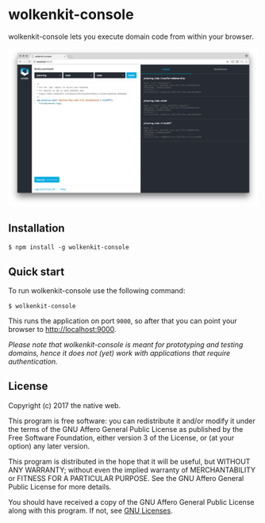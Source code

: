 # wolkenkit-console

wolkenkit-console lets you execute domain code from within your browser.

![wolkenkit-console](https://github.com/thenativeweb/wolkenkit-console/raw/master/images/screenshot.png "wolkenkit-console")

## Installation

```shell
$ npm install -g wolkenkit-console
```

## Quick start

To run wolkenkit-console use the following command:

```shell
$ wolkenkit-console
```

This runs the application on port `9000`, so after that you can point your browser to [http://localhost:9000](http://localhost:9000).

*Please note that wolkenkit-console is meant for prototyping and testing domains, hence it does not (yet) work with applications that require authentication.*

## License

Copyright (c) 2017 the native web.

This program is free software: you can redistribute it and/or modify it under the terms of the GNU Affero General Public License as published by the Free Software Foundation, either version 3 of the License, or (at your option) any later version.

This program is distributed in the hope that it will be useful, but WITHOUT ANY WARRANTY; without even the implied warranty of MERCHANTABILITY or FITNESS FOR A PARTICULAR PURPOSE. See the GNU Affero General Public License for more details.

You should have received a copy of the GNU Affero General Public License along with this program. If not, see [GNU Licenses](http://www.gnu.org/licenses/).
